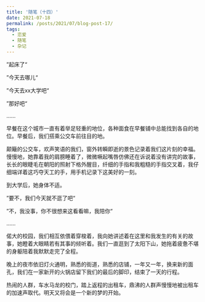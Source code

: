 ```yaml
---
title: '随笔（十四）'
date: 2021-07-18
permalink: /posts/2021/07/blog-post-17/
tags:
  - 恋爱
  - 随笔
  - 杂记
---
```


”起床了“

”今天去哪儿“

”今天去xx大学吧“

”那好吧“

……

早餐在这个城市一直有着举足轻重的地位，各种面食在早餐铺中总能找到各自的地位。早餐后，我们搭乘公交车前往目的地。

颠簸的公交车，欢声笑语的我们，窗外转瞬即逝的景色记录着我们这片刻的幸福。慢慢地，她靠着我的肩膀睡着了，微微噘起嘴唇仿佛还在诉说着没有讲完的故事，长长的眼睫毛在朝阳的照射下格外醒目，纤细的手指和我粗糙的手指交叉着，我仔细端详着这巧夺天工的手，用手机记录下这美好的一刻。

到大学后，她身体不适。

”要不，我们今天就不逛了吧“

”不，我没事，你不很想来这看看嘛，我陪你“

……

偌大的校园，我们相互依偎着穿梭着，我向她讲述着在这里和我发生的有关的故事，她瞪着大眼睛若有其事的倾听着。我们一直逛到了太阳下山，她拖着疲惫不堪的身躯陪着我默默走完了全程。

晚上的夜市依旧灯火通明，熟悉的街道，熟悉的店铺，一年又一年，换来新的面孔，我们在一家新开的火锅店留下我们的最后的脚印，结束了一天的行程。

热闹的人群，车水马龙的校门，踏上返程的出租车，鼎沸的人群声慢慢地被出租车的加速声取代。明天又将会是一个新的梦的开始。
